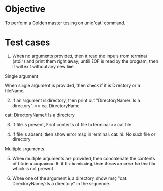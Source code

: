 # Objective

To perform a Golden master testing on unix 'cat' command.

# Test cases

1. When no arguments provided, then it read the inputs from terminal (stdin) and print them right away, untill EOF is read by the program, then it will exit without any new line.

Single argument

When single argument is provided, then check if it is Directory or a fileName.

2. If an argument is directory, then print out "DirectoryName/: Is a directory". >> cat DirectoryName

cat: DirectoryName/: Is a directory

3. If file is present, Print contents of file to terminal >> cat file

4. If file is absent, then show error msg in terminal. cat: hi: No such file or directory

Multiple arguments

5. When multiple arguments are provided, then concatenate the contents of file in a sequence. 6. if file is missing, then throw an error for the file which is not present

7. When one of the argument is a directory, show msg "cat: DirectoryName/: Is a directory" in the sequence.